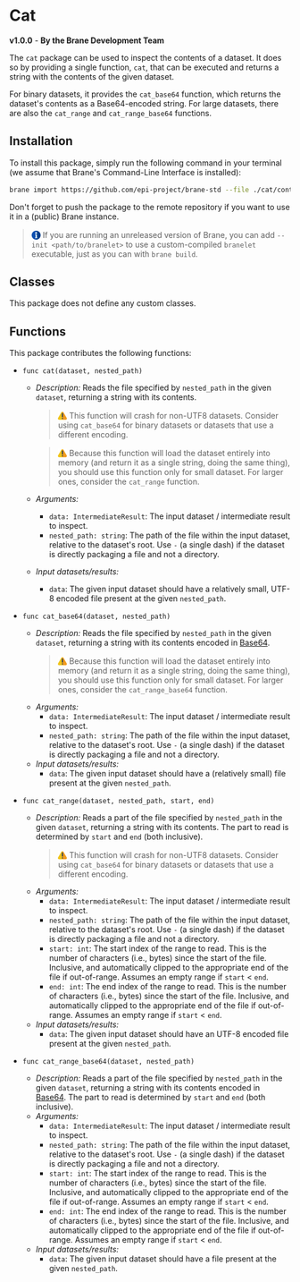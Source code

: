 # Cat
**v1.0.0** - **By the Brane Development Team**

The `cat` package can be used to inspect the contents of a dataset. It does so by providing a single function, `cat`, that can be executed and returns a string with the contents of the given dataset.

For binary datasets, it provides the `cat_base64` function, which returns the dataset's contents as a Base64-encoded string. For large datasets, there are also the `cat_range` and `cat_range_base64` functions.


## Installation
To install this package, simply run the following command in your terminal (we assume that Brane's Command-Line Interface is installed):
```bash
brane import https://github.com/epi-project/brane-std --file ./cat/container.yml
```
Don't forget to push the package to the remote repository if you want to use it in a (public) Brane instance.

> <img src="../assets/img/info.png" alt="info" width="16" style="margin-top: 3px; margin-bottom: -3px;"/> If you are running an unreleased version of Brane, you can add `--init <path/to/branelet>` to use a custom-compiled `branelet` executable, just as you can with `brane build`.


## Classes
This package does not define any custom classes.


## Functions
This package contributes the following functions:
- `func cat(dataset, nested_path)`
  - _Description:_ Reads the file specified by `nested_path` in the given `dataset`, returning a string with its contents.
    > <img src="../assets/img/warning.png" alt="warning" width="16" style="margin-top: 3px; margin-bottom: -3px;"/> This function will crash for non-UTF8 datasets. Consider using `cat_base64` for binary datasets or datasets that use a different encoding.

    > <img src="../assets/img/warning.png" alt="warning" width="16" style="margin-top: 3px; margin-bottom: -3px;"/> Because this function will load the dataset entirely into memory (and return it as a single string, doing the same thing), you should use this function only for small dataset. For larger ones, consider the `cat_range` function.
  - _Arguments:_
    - `data: IntermediateResult`: The input dataset / intermediate result to inspect.
    - `nested_path: string`: The path of the file within the input dataset, relative to the dataset's root. Use `-` (a single dash) if the dataset is directly packaging a file and not a directory.
  - _Input datasets/results:_
    - `data`: The given input dataset should have a relatively small, UTF-8 encoded file present at the given `nested_path`.

- `func cat_base64(dataset, nested_path)`
  - _Description:_ Reads the file specified by `nested_path` in the given `dataset`, returning a string with its contents encoded in [Base64](https://en.wikipedia.org/wiki/Base64).
    > <img src="../assets/img/warning.png" alt="warning" width="16" style="margin-top: 3px; margin-bottom: -3px;"/> Because this function will load the dataset entirely into memory (and return it as a single string, doing the same thing), you should use this function only for small dataset. For larger ones, consider the `cat_range_base64` function.
  - _Arguments:_
    - `data: IntermediateResult`: The input dataset / intermediate result to inspect.
    - `nested_path: string`: The path of the file within the input dataset, relative to the dataset's root. Use `-` (a single dash) if the dataset is directly packaging a file and not a directory.
  - _Input datasets/results:_
    - `data`: The given input dataset should have a (relatively small) file present at the given `nested_path`.

- `func cat_range(dataset, nested_path, start, end)`
  - _Description:_ Reads a part of the file specified by `nested_path` in the given `dataset`, returning a string with its contents. The part to read is determined by `start` and `end` (both inclusive).
    > <img src="../assets/img/warning.png" alt="warning" width="16" style="margin-top: 3px; margin-bottom: -3px;"/> This function will crash for non-UTF8 datasets. Consider using `cat_base64` for binary datasets or datasets that use a different encoding.
  - _Arguments:_
    - `data: IntermediateResult`: The input dataset / intermediate result to inspect.
    - `nested_path: string`: The path of the file within the input dataset, relative to the dataset's root. Use `-` (a single dash) if the dataset is directly packaging a file and not a directory.
    - `start: int`: The start index of the range to read. This is the number of characters (i.e., bytes) since the start of the file. Inclusive, and automatically clipped to the appropriate end of the file if out-of-range. Assumes an empty range if `start` < `end`.
    - `end: int`: The end index of the range to read. This is the number of characters (i.e., bytes) since the start of the file. Inclusive, and automatically clipped to the appropriate end of the file if out-of-range. Assumes an empty range if `start` < `end`.
  - _Input datasets/results:_
    - `data`: The given input dataset should have an UTF-8 encoded file present at the given `nested_path`.

- `func cat_range_base64(dataset, nested_path)`
  - _Description:_ Reads a part of the file specified by `nested_path` in the given `dataset`, returning a string with its contents encoded in [Base64](https://en.wikipedia.org/wiki/Base64). The part to read is determined by `start` and `end` (both inclusive).
  - _Arguments:_
    - `data: IntermediateResult`: The input dataset / intermediate result to inspect.
    - `nested_path: string`: The path of the file within the input dataset, relative to the dataset's root. Use `-` (a single dash) if the dataset is directly packaging a file and not a directory.
    - `start: int`: The start index of the range to read. This is the number of characters (i.e., bytes) since the start of the file. Inclusive, and automatically clipped to the appropriate end of the file if out-of-range. Assumes an empty range if `start` < `end`.
    - `end: int`: The end index of the range to read. This is the number of characters (i.e., bytes) since the start of the file. Inclusive, and automatically clipped to the appropriate end of the file if out-of-range. Assumes an empty range if `start` < `end`.
  - _Input datasets/results:_
    - `data`: The given input dataset should have a file present at the given `nested_path`.
